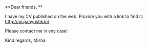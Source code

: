 **Dear friends, **

I have my CV published on the web. 
Provide you with a link to find it: http://mi.panyushk.in/

Please contact me in any case!

Kind regards,
Misha